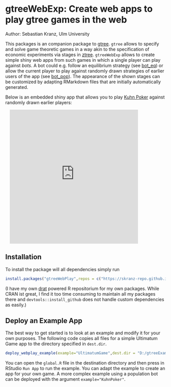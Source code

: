 # gtreeWebExp: Create web apps to play gtree games in the web

Author: Sebastian Kranz, Ulm University

This packages is an companion package to [gtree](skranz.github.io/gtree). `gtree` allows to specify and solve game theoretic games in a way akin to the specification of economic experiments via stages in [ztree](https://www.ztree.uzh.ch/en.html). `gtreeWebExp` allows to create simple shiny web apps from such games in which a single player can play against *bots*. A bot could e.g. follow an equilibrium strategy (see  [bot_eq](file:///D:/libraries/gtree/gtreeWebPlay/docs/reference/bot_eq.html)) or allow the current player to play against randomly drawn strategies of earlier users of the app (see [bot_pop]()). The appearance of the shown stages can be customized by adapting RMarkdown files that are initially automatically generated.

Below is an embedded shiny app that allows you to play [Kuhn Poker](https://en.wikipedia.org/wiki/Kuhn_poker) against randomly drawn earlier players:

<div align="center" style="width: 80%; padding-left: 1em; height: 30em;">
<iframe align="center" style="width: 100%; height: 100%; border-width: 0; border-style: solid;" src="http://econ.mathematik.uni-ulm.de:3111/KuhnPoker"/>
</iframe>
</div>

## Installation

To install the package will all dependencies simply run
```r
install.packages("gtreeWebPlay",repos = c("https://skranz-repo.github.io/drat/",getOption("repos")))
```
(I have my own [drat](https://cran.r-project.org/web/packages/drat/index.html) powered R repositorium for my own packages. While CRAN ist great, I find it too time consuming to maintain all my packages there and `devtools::install_github` does not handle custom dependencies as easily.)

## Deploy an Example App

The best way to get started is to look at an example and modify it for your own purposes. The following code copies all files for a simple Ultimatum Game app to the directory specified in `dest.dir`.
```r
deploy_webplay_example(example="UltimatumGame",dest.dir = "D:/gtreeExamples/UltimatumGame")
```
You can open the `global.R` file in the destination directory and then press in RStudio `Run App` to run the example. You can adapt the example to create an app for your own game. A more complex example using a population bot can be deployed with the argument `example="KuhnPoker"`.
